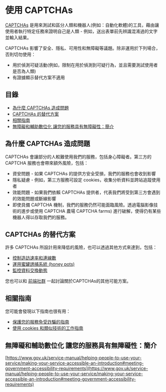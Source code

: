 # 使用 CAPTCHAs

[CAPTCHAs](https://en.wikipedia.org/wiki/CAPTCHA) 是用來測試和區分人類和機器人(例如：自動化軟體)的工具，藉由讓使用者執行特定任務來證明自己是人類 - 例如，送出表單前先辨識混淆過的文字並輸入結果。

CAPTCHAs 影響了安全、隱私、可用性和無障礙等議題。除非運用於下列場合，否則切勿使用：

- 用於偵測可疑活動(例如，限制在用於偵測到可疑行為，並且需要測試使用者是否為人類)
- 有證據顯示替代方案不適用

## 目錄

  - [為什麼 CAPTCHAs 造成問題](#為什麼-captchas-造成問題)
  - [CAPTCHAs 的替代方案](#captchas-的替代方案)
  - [相關指南](#相關指南)
  - [無障礙和輔助數位化 讓您的服務具有無障礙性：簡介](#無障礙和輔助數位化-讓您的服務具有無障礙性簡介)

## 為什麼 CAPTCHAs 造成問題

CAPTCHAs 會讓部分的人較難使用我們的服務，包括身心障礙者。第三方的 CAPTCHA 服務也會帶來額外風險，包括：

- 資安問題 - 如果 CAPTCHAs 的提供方安全受損，我們的服務也會收到影響
- 隱私疑慮 - 例如，第三方服務可設定 cookies，收集分析資料並跨站追蹤使用者
- 效能問題 - 如果我們依賴 CAPTCHAs 提供者，代表我們將受到第三方會遇到的效能問題或斷線影響
- 即使具備 CAPTCHA 機制，我們的服務仍然可能面臨風險。透過電腦影像技術的進步或使用 CAPTCHA 農場 CAPTCHA farms) 進行破解，使得仍有某些機器人得以存取我們的服務。

## CAPTCHAs 的替代方案

許多 CAPTCHAs 所設計用來降低的風險，也可以透過其他方式來達到，包括：

- [控制造訪速率和連線數](https://en.wikipedia.org/wiki/Rate_limiting)
- [運用蜜罐誘捕系統 (honey pots)](https://en.wikipedia.org/wiki/Honeypot_(computing))
- [監控資料交換動態](https://www.gov.uk/service-manual/technology/monitoring-the-status-of-your-service)

您也可以和 [前端社群](https://www.gov.uk/service-manual/communities/technology-community-frontend-development) 一起討論關於CAPTCHAs的其他可能方案。

## 相關指南

您可能會發現以下指南也很有用：

- [保護您的服務免受詐騙的指南](https://www.gov.uk/service-manual/technology/protecting-your-service-against-fraud)
- [使用 cookies 和類似技術的工作指南](https://www.gov.uk/service-manual/technology/working-with-cookies-and-similar-technologies)

## 無障礙和輔助數位化 讓您的服務具有無障礙性：簡介

[https://www.gov.uk/service-manual/helping-people-to-use-your-service/making-your-service-accessible-an-introduction#meeting-government-accessibility-requirements](https://www.gov.uk/service-manual/helping-people-to-use-your-service/making-your-service-accessible-an-introduction#meeting-government-accessibility-requirements)
